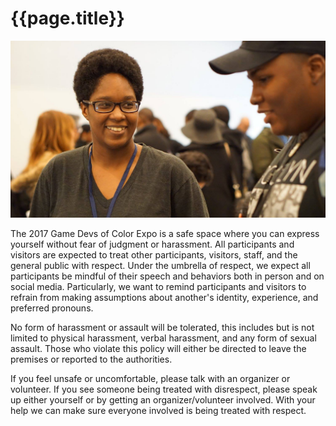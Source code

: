 # {{page.title}}

![](/assets/images/photos/2016/04.jpg)

The 2017 Game Devs of Color Expo is a safe space where you can express yourself without fear of judgment or harassment. All participants and visitors are expected to treat other participants, visitors, staff, and the general public with respect. Under the umbrella of respect, we expect all participants be mindful of their speech and behaviors both in person and on social media. Particularly, we want to remind participants and visitors to refrain from making assumptions about another's identity, experience, and preferred pronouns.

No form of harassment or assault will be tolerated, this includes but is not limited to physical harassment, verbal harassment, and any form of sexual assault. Those who violate this policy will either be directed to leave the premises or reported to the authorities.

If you feel unsafe or uncomfortable, please talk with an organizer or volunteer. If you see someone being treated with disrespect, please speak up either yourself or by getting an organizer/volunteer involved. With your help we can make sure everyone involved is being treated with respect.
